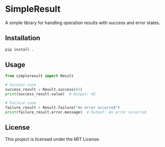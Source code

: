 # SimpleResult

A simple library for handling operation results with success and error states.

## Installation

```bash
pip install .
```
## Usage

```python
from simpleresult import Result

# Success case
success_result = Result.success(42)
print(success_result.value)  # Output: 42

# Failure case
failure_result = Result.failure("An error occurred")
print(failure_result.error.message)  # Output: An error occurred
```

## License

This project is licensed under the MIT License.
